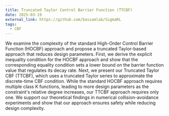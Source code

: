 ```yaml
---
title: Truncated Taylor Control Barrier Function (TTCBF)
date: 2025-03-19
external_link: https://github.com/bassamlab/SigmaRL
tags:
  - CBF
---
```

We examine the complexity of the standard High-Order Control Barrier Function (HOCBF) approach and propose a truncated Taylor-based approach that reduces design parameters. First, we derive the explicit inequality condition for the HOCBF approach and show that the corresponding equality condition sets a lower bound on the barrier function value that regulates its decay rate. Next, we present our Truncated Taylor CBF (TTCBF), which uses a truncated Taylor series to approximate the discrete-time CBF condition. While the standard HOCBF approach requires multiple class K functions, leading to more design parameters as the constraint's relative degree increases, our TTCBF approach requires only one. We support our theoretical findings in numerical collision-avoidance experiments and show that our approach ensures safety while reducing design complexity.